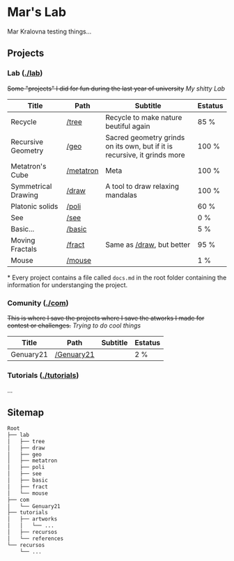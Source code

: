 # Mar's Lab

Mar Kralovna testing things...

## Projects

### Lab ([./lab](/lab))

~~Some "projects" I did for fun during the last year of university~~ *My shitty Lab*

|        Title        |                Path                |                                     Subtitle                                     | Estatus |
|---------------------|------------------------------------|----------------------------------------------------------------------------------|---------|
| Recycle             | [/tree](/lab/tree)                 | Recycle to make nature beutiful again                                            |    85 % |
| Recursive Geometry  | [/geo](/lab/geo)                   | Sacred geometry grinds on its own, but if it is recursive, it grinds more        |   100 % |
| Metatron's Cube     | [/metatron](/lab/metatron)         | Meta                                                                             |   100 % |
| Symmetrical Drawing | [/draw](/lab/draw)                 | A tool to draw relaxing mandalas                                                 |   100 % |
| Platonic solids     | [/poli](/lab/poli)                 |                                                                                  |    60 % |
| See                 | [/see](/lab/see)                   |                                                                                  |     0 % |
| Basic...            | [/basic](/lab/basic)               |                                                                                  |     5 % |
| Moving Fractals     | [/fract](/lab/fract)               | Same as [/draw](/lab/draw), but better                                           |    95 % |
| Mouse               | [/mouse](/lab/mouse)               |                                                                                  |     1 % |

\* Every project contains a file called `docs.md` in the root folder containing the information for understanging the project.

### Comunity ([./com](/com))

~~This is where I save the projects where I save the atworks I made for contest or challenges.~~ *Trying to do cool things*

|        Title        |                Path                |                                     Subtitle                                     | Estatus |
|---------------------|------------------------------------|----------------------------------------------------------------------------------|---------|
| Genuary21           | [/Genuary21](/Genuary21/index.md)  |                                                                                  |     2 % |

### Tutorials ([./tutorials](/tutorials/artworks))

...

## Sitemap

```css
Root
├── lab
│   ├── tree
│   ├── draw
│   ├── geo
│   ├── metatron
│   ├── poli
│   ├── see
│   ├── basic
│   ├── fract
│   └── mouse
├── com
│   └── Genuary21
├── tutorials
│   ├── artworks
│   │   └── ...
│   ├── recursos
│   └── references
└── recursos
    └── ...
```

<!-- \* `generative` → directory with artworks

\* `recursos` → A directory where I save some interesting libraries, tipographys and other staff. -->